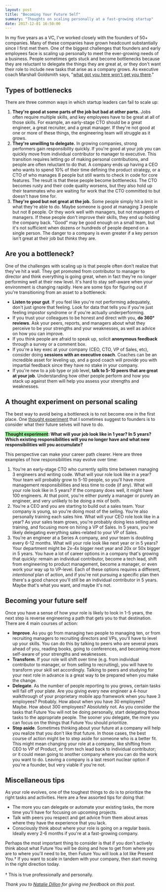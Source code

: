 ```yaml
---
layout: post
title: "Becoming Your Future Self"
summary: "Thoughts on scaling personally at a fast-growing startup"
date: 2017-12-01 16:50:00
---
```

In my five years as a VC, I've worked closely with the founders of 50+ companies. Many of these companies have grown headcount substantially since I first met them. One of the biggest challenges that founders and early employees face is scaling up personally to meet the ever-growing needs of a business. People sometimes gets stuck and become bottlenecks because they are reluctant to delegate the things they are great at, or they don't want their role to include new tasks that arise as a company grows. As executive coach Marshall Goldsmith says, "<a href="https://www.amazon.com/What-Got-Here-Wont-There/dp/1401301304/" target="_blank">what got you here won't get you there</a>."

## Types of bottlenecks
There are three common ways in which startup leaders can fail to scale up:

1. **They're good at some parts of the job but bad at other parts.** Jobs often require multiple skills, and key employees have to be great at all of those skills. For example, an early-stage CTO should be a great engineer, a great recruiter, and a great manager. If they're not good at one or more of these things, the engineering team will struggle as it grows.
2. **They're unwilling to delegate.** In growing companies, strong performers gain responsibility quickly. If you're good at your job you can quickly move from individual contributor to manager to executive. This transition requires letting go of making personal contributions, and people are often reluctant to do that. A company ends up having a CEO who wants to spend 10% of their time defining the product strategy, or a CTO of who manages 8 people but still wants to check in code for core features. The result is that these people become bottlenecks. The CTO becomes rusty and their code quality worsens, but they also hold up their teammates who are waiting for work that the CTO committed to but doesn't have time for. 
3. **They're good but not great at the job.** Some people simply hit a limit in what they're able to do. Maybe someone is good at managing 3 people but not 8 people. Or they work well with managers, but not managers of managers. If these people don't improve their skills, they end up holding the company back. "Good" may be good enough on a small team, but it's not sufficient when dozens or hundreds of people depend on a single person. The danger to a company is even greater if a key person isn't great at their job but *thinks* they are.

## Are you a bottleneck?
One of the challenges with scaling up is that people often don't realize that they've hit a wall. They get promoted from contributor to manager to director and think everything is going great, when in fact they're no longer performing well at their new level. It's hard to stay self-aware when your environment is changing rapidly. Here are some tips for figuring out if you're transitioning from an asset to a bottleneck:

* **Listen to your gut**. If you feel like you're not performing adequately, don't just ignore that feeling. Look for data that tells you if you're just feeling impostor syndrome or if you're actually underperforming.
* If you trust your colleagues to be honest and direct with you, **do 360° reviews**. Ask your peers, reports, and managers about what they perceive to be your strengths and your weaknesses, as well as advice on how you can improve.
* If you think people are afraid to speak up, solicit **anonymous feedback** through a survey or a comment box. 
* If you're a key exec at your company (CEO, CTO, VP of Sales, etc), consider doing **sessions with an executive coach**. Coaches can be an incredible asset for leveling up, and a good coach will provide you with impartial feedback since they have no stake in your company.
* If you're new to a job type or job level, **talk to 5-10 peers that are great at your job**. Understanding how other people perform and how you stack up against them will help you assess your strengths and weaknesses.

## A thought experiment on personal scaling
The best way to avoid being a bottleneck is to not become one in the first place. One <a href="https://codingvc.com/how-to-use-thought-experiments-to-de-risk-your-startup/" target="_blank">thought experiment</a> that I sometimes suggest to founders is to consider what their future selves will have to do.

**<span style="background-color:lightgreen">Thought experiment</span>: What will your job look like in 1 year? In 5 years? Which existing responsibilities will you no longer have and what new responsibilities will you accumulate?**

This perspective can make your career path clearer. Here are three examples of how responsibilities may evolve over time: 

1. You're an early-stage CTO who currently splits time between managing 3 engineers and writing code. What will your role look like in a year? Your team will probably grow to 5-10 people, so you'll have more management responsibilities and less time to code (if any). What will your role look like in 5 years? If the company does well, it might have 100 engineers. At that point, you're either purely a manager or purely an engineer, and very unlikely to be doing a mix of both.
2. You're a CEO and you are starting to build out a sales team. Your company is young, so you're doing most of the selling. You're also personally training each sales hire. What will your CEO role look like in a year? As your sales team grows, you're probably doing less selling and training, and focusing more on hiring a VP of Sales. In 5 years, you're likely delegating everything sales-related to your VP of Sales.
3. You're an engineer at a Series A company, and your team is doubling every 6-12 months. What will your role look like next year or in 5 years? Your department might be 2x-4x bigger next year and 20x or 50x bigger in 5 years. You have a lot of career options in a company that's growing that quickly: remain an individual contributor, become a tech lead, shift from engineering to product management, become a manager, or even work your way up to VP-level. Each of these options requires a different, *intentional* plan of action, and if you're not pursuing a specific plan then there's a good chance you'll still be an individual contributor in 5 years. Maybe that's what you want, and maybe it's not.

## Becoming your future self
Once you have a sense of how your role is likely to look in 1-5 years, the next step is reverse engineering a path that gets you to that destination. There are 4 main courses of action:

* **Improve**. As you go from managing two people to managing ten, or from recruiting managers to recruiting directors and VPs, you'll have to level up your skills. You can do this by talking to peers who are several years ahead of you, reading books, going to conferences, and becoming more self-aware of your strengths and weaknesses.
* **Transform**. If your role will shift over time (e.g. from individual contributor to manager, or from selling to recruiting), you will have to transform your skill set accordingly. Talking to peers and studying for your next role in advance is a great way to be prepared when you make the change.
* **Delegate**. As the number of people reporting to you grows, certain tasks will fall off your plate. Are you giving every new engineer a 4-hour walkthrough of your proprietary mobile app framework when you have 3 employees? Probably. How about when you have 30 employees? Maybe. How about 300 employees? Absolutely not. As you consider the tasks that Future You will not be doing personally, start delegating those tasks to the appropriate people. The sooner you delegate, the more you can focus on the things that Future You should prioritize.
* **Step aside**. Sometimes thinking about your future at a company will help you realize that you don't like that future. In those cases, the best course of action might be to step aside for someone who is a better fit. This might mean changing your role at a company, like shifting from CEO to VP of Product, or from tech lead back to individual contributor; or it could mean going to another company where you can do the work you want to do. Leaving a company is a last resort nuclear option if you're a founder, but very viable if you're not.

## Miscellaneous tips
As your role evolves, one of the toughest things to do is to prioritize the right tasks and activities. Here are a few assorted tips for doing that:

* The more you can delegate or automate your existing tasks, the more time you'll have for focusing on upcoming projects.
* Talk with peers you respect and get advice from them about areas where they have the experience that you lack.
* Consciously think about where your role is going on a regular basis. Ideally every 2-6 months if you're at a fast-growing company.

Perhaps the most important thing to consider is that if you don't actively think about what Future You will be doing and how to get from where you are to where you'll need to be, then Future You will look a lot like Present You.&dagger; If you want to scale in tandem with your company, then start moving in the right direction today.
<br><br>
&dagger; This is true professionally and personally. 

*Thank you to <a href="https://twitter.com/ntdillon" target="_blank">Natalie Dillon</a> for giving me feedback on this post.*